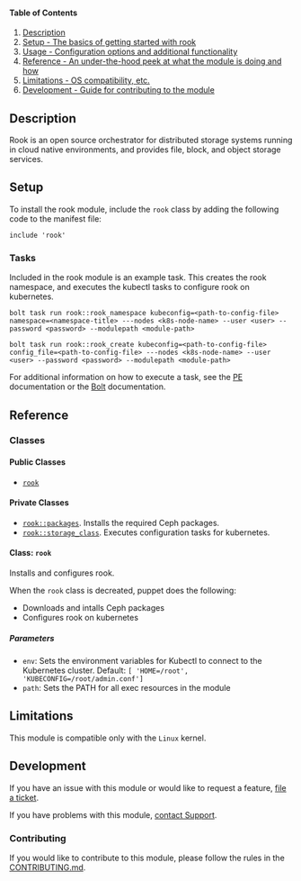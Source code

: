 #### Table of Contents

1. [Description](#description)
1. [Setup - The basics of getting started with rook](#setup)
1. [Usage - Configuration options and additional functionality](#usage)
1. [Reference - An under-the-hood peek at what the module is doing and how](#reference)
1. [Limitations - OS compatibility, etc.](#limitations)
1. [Development - Guide for contributing to the module](#development)

## Description

Rook is an open source orchestrator for distributed storage systems running in cloud native environments, and provides file, block, and object storage services.

## Setup

To install the rook module, include the `rook` class by adding the following code to the manifest file:

```puppet
include 'rook'
```

### Tasks

Included in the rook module is an example task. This creates the rook namespace, and executes the kubectl tasks to configure rook on kubernetes.

```puppet
bolt task run rook::rook_namespace kubeconfig=<path-to-config-file> namespace=<namespace-title> ---nodes <k8s-node-name> --user <user> --password <password> --modulepath <module-path>
```

```puppet
bolt task run rook::rook_create kubeconfig=<path-to-config-file> config_file=<path-to-config-file> ---nodes <k8s-node-name> --user <user> --password <password> --modulepath <module-path>
```

For additional information on how to execute a task, see the [PE](https://puppet.com/docs/pe/2017.3/orchestrator/running_tasks.html) documentation or the [Bolt](https://puppet.com/docs/bolt/latest/bolt.html) documentation.

## Reference

### Classes

#### Public Classes

* [`rook`](#::rook)

#### Private Classes

* [`rook::packages`](#::rook::package). Installs the required Ceph packages.
* [`rook::storage_class`](#::rook::storage_class). Executes configuration tasks for kubernetes.

#### Class: `rook`

Installs and configures rook.

When the `rook` class is decreated, puppet does the following:
 * Downloads and intalls Ceph packages
 * Configures rook on kubernetes

##### Parameters

* `env`: Sets the environment variables for Kubectl to connect to the Kubernetes cluster. Default: `[ 'HOME=/root', 'KUBECONFIG=/root/admin.conf']`
* `path`: Sets the PATH for all exec resources in the module

## Limitations

This module is compatible only with the `Linux` kernel.

## Development

If you have an issue with this module or would like to request a feature, [file a ticket](https://tickets.puppetlabs.com/browse/MODULES/).

If you have problems with this module, [contact Support](https://puppet.com/support-services/customer-support).

### Contributing

If you would like to contribute to this module, please follow the rules in the [CONTRIBUTING.md](https://github.com/puppetlabs/puppetlabs-rook/blob/master/CONTRIBUTING.md).
